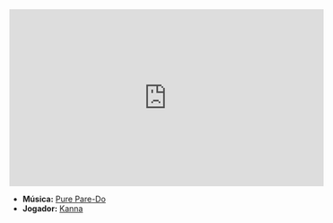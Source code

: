 <iframe width="560" height="315" src="https://www.youtube.com/embed/CzOEMJSQRZU?si=HdsJ0SPlO070Esxa" title="YouTube video player" frameborder="0" allow="accelerometer; autoplay; clipboard-write; encrypted-media; gyroscope; picture-in-picture; web-share" referrerpolicy="strict-origin-when-cross-origin" allowfullscreen></iframe>

- **Música:** [Pure Pare-Do](../Músicas/Pure%20Pare-Do.md)
- **Jogador:** [Kanna](../Membros/Kanna.md)
